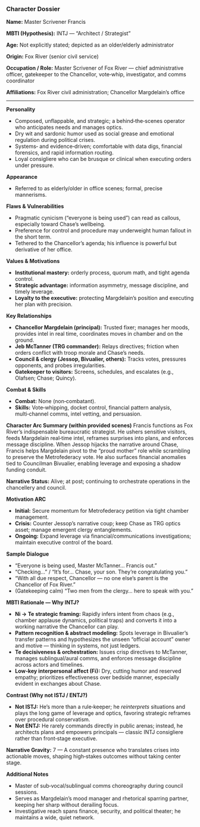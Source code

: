 ### Character Dossier

**Name:** Master Scrivener Francis

**MBTI (Hypothesis):** INTJ — “Architect / Strategist”

**Age:** Not explicitly stated; depicted as an older/elderly administrator

**Origin:** Fox River (senior civil service)

**Occupation / Role:** Master Scrivener of Fox River — chief administrative officer, gatekeeper to the Chancellor, vote‑whip, investigator, and comms coordinator

**Affiliations:** Fox River civil administration; Chancellor Margdelain’s office

---

**Personality**
- Composed, unflappable, and strategic; a behind‑the‑scenes operator who anticipates needs and manages optics.
- Dry wit and sardonic humor used as social grease and emotional regulation during political crises.
- Systems‑ and evidence‑driven; comfortable with data digs, financial forensics, and rapid information routing.
- Loyal consigliere who can be brusque or clinical when executing orders under pressure.

**Appearance**
- Referred to as elderly/older in office scenes; formal, precise mannerisms.

**Flaws & Vulnerabilities**
- Pragmatic cynicism (“everyone is being used”) can read as callous, especially toward Chase’s wellbeing.
- Preference for control and procedure may underweight human fallout in the short term.
- Tethered to the Chancellor’s agenda; his influence is powerful but derivative of her office.

**Values & Motivations**
- **Institutional mastery:** orderly process, quorum math, and tight agenda control.
- **Strategic advantage:** information asymmetry, message discipline, and timely leverage.
- **Loyalty to the executive:** protecting Margdelain’s position and executing her plan with precision.

**Key Relationships**
- **Chancellor Margdelain (principal):** Trusted fixer; manages her moods, provides intel in real time, coordinates moves in chamber and on the ground.
- **Jeb McTanner (TRG commander):** Relays directives; friction when orders conflict with troop morale and Chase’s needs.
- **Council & clergy (Jessop, Bivualier, others):** Tracks votes, pressures opponents, and probes irregularities.
- **Gatekeeper to visitors:** Screens, schedules, and escalates (e.g., Olafsen; Chase; Quincy).

**Combat & Skills**
- **Combat:** None (non‑combatant).
- **Skills:** Vote‑whipping, docket control, financial pattern analysis, multi‑channel comms, intel vetting, and persuasion.

**Character Arc Summary (within provided scenes)**
Francis functions as Fox River’s indispensable bureaucratic strategist. He ushers sensitive visitors, feeds Margdelain real‑time intel, reframes surprises into plans, and enforces message discipline. When Jessop hijacks the narrative around Chase, Francis helps Margdelain pivot to the “proud mother” role while scrambling to preserve the Metrofederacy vote. He also surfaces financial anomalies tied to Councilman Bivualier, enabling leverage and exposing a shadow funding conduit.

**Narrative Status:** Alive; at post; continuing to orchestrate operations in the chancellery and council.

**Motivation ARC**
- **Initial:** Secure momentum for Metrofederacy petition via tight chamber management.
- **Crisis:** Counter Jessop’s narrative coup; keep Chase as TRG optics asset; manage emergent clergy entanglements.
- **Ongoing:** Expand leverage via financial/communications investigations; maintain executive control of the board.

**Sample Dialogue**
- “Everyone is being used, Master McTanner… Francis out.”
- “Checking…” / “It’s for… Chase, your son. They’re congratulating you.”
- “With all due respect, Chancellor — no one else’s parent is the Chancellor of Fox River.”
- (Gatekeeping calm) “Two men from the clergy… here to speak with you.”

**MBTI Rationale — Why **INTJ**?**
- **Ni → Te strategic framing:** Rapidly infers intent from chaos (e.g., chamber applause dynamics, political traps) and converts it into a working narrative the Chancellor can play.  
- **Pattern recognition & abstract modeling:** Spots leverage in Bivualier’s transfer patterns and hypothesizes the unseen “official account” owner and motive — thinking in systems, not just ledgers.  
- **Te decisiveness & orchestration:** Issues crisp directives to McTanner, manages sublingual/aural comms, and enforces message discipline across actors and timelines.  
- **Low‑key interpersonal affect (Fi):** Dry, cutting humor and reserved empathy; prioritizes effectiveness over bedside manner, especially evident in exchanges about Chase.

**Contrast (Why not ISTJ / ENTJ?)**
- **Not ISTJ:** He’s more than a rule‑keeper; he *reinterprets* situations and plays the long game of leverage and optics, favoring strategic reframes over procedural conservatism.  
- **Not ENTJ:** He rarely commands directly in public arenas; instead, he architects plans and empowers principals — classic INTJ consigliere rather than front‑stage executive.

**Narrative Gravity:** 7 — A constant presence who translates crises into actionable moves, shaping high‑stakes outcomes without taking center stage.

**Additional Notes**
- Master of sub‑vocal/sublingual comms choreography during council sessions.
- Serves as Margdelain’s mood manager and rhetorical sparring partner, keeping her sharp without derailing focus.
- Investigative reach spans finance, security, and political theater; he maintains a wide, quiet network.
